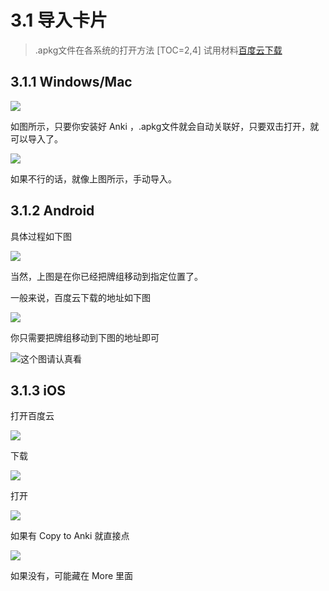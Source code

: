 # 3.1 导入卡片
> .apkg文件在各系统的打开方法
[TOC=2,4]
试用材料[百度云下载](https://pan.baidu.com/s/1dA5jpF4PoyIlnAG2Z3m0PQ)


## 3.1.1 Windows/Mac

![](../.gitbook/assets/9.22.20.24.PNG)

如图所示，只要你安装好 Anki ，.apkg文件就会自动关联好，只要双击打开，就可以导入了。

![](../.gitbook/assets/9.22.20.27.PNG)

如果不行的话，就像上图所示，手动导入。

## 3.1.2 Android

具体过程如下图

![](../.gitbook/assets/gif_20180922211422.gif)

当然，上图是在你已经把牌组移动到指定位置了。

一般来说，百度云下载的地址如下图

![](../.gitbook/assets/screenshot_20180922-210129__01.jpg)

  
你只需要把牌组移动到下图的地址即可

![&#x8FD9;&#x4E2A;&#x56FE;&#x8BF7;&#x8BA4;&#x771F;&#x770B;](../.gitbook/assets/screenshot_20180922-210300__01.jpg)

## 3.1.3 iOS

打开百度云

![](../.gitbook/assets/tim-tu-pian-20180922213636.jpg)

下载

![](../.gitbook/assets/tim-tu-pian-20180922213642.jpg)

  
打开

![](../.gitbook/assets/tim-tu-pian-20180922213655.jpg)

如果有 Copy  to Anki 就直接点

![](../.gitbook/assets/tim-tu-pian-20180922213701.jpg)

如果没有，可能藏在 More 里面

